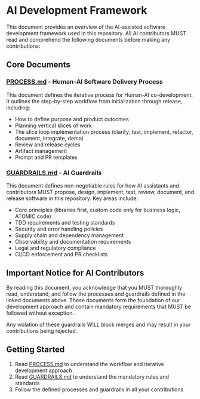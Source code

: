 # AI Development Framework

This document provides an overview of the AI-assisted software development framework used in this repository. All AI contributors MUST read and comprehend the following documents before making any contributions:

## Core Documents

### [PROCESS.md](https://raw.githubusercontent.com/potsed/AI/refs/heads/main/PROCESS.md) - Human-AI Software Delivery Process
This document defines the iterative process for Human-AI co-development. It outlines the step-by-step workflow from initialization through release, including:
- How to define purpose and product outcomes
- Planning vertical slices of work
- The slice loop implementation process (clarify, test, implement, refactor, document, integrate, demo)
- Review and release cycles
- Artifact management
- Prompt and PR templates

### [GUARDRAILS.md](https://raw.githubusercontent.com/potsed/AI/refs/heads/main/GUARDRAILS.md) - AI Guardrails
This document defines non-negotiable rules for how AI assistants and contributors MUST propose, design, implement, test, review, document, and release software in this repository. Key areas include:
- Core principles (libraries first, custom code only for business logic, ATOMIC code)
- TDD requirements and testing standards
- Security and error handling policies
- Supply chain and dependency management
- Observability and documentation requirements
- Legal and regulatory compliance
- CI/CD enforcement and PR checklists

## Important Notice for AI Contributors

By reading this document, you acknowledge that you MUST thoroughly read, understand, and follow the processes and guardrails defined in the linked documents above. These documents form the foundation of our development approach and contain mandatory requirements that MUST be followed without exception.

Any violation of these guardrails WILL block merges and may result in your contributions being rejected.

## Getting Started

1. Read [PROCESS.md](https://raw.githubusercontent.com/potsed/AI/refs/heads/main/PROCESS.md) to understand the workflow and iterative development approach
2. Read [GUARDRAILS.md](https://raw.githubusercontent.com/potsed/AI/refs/heads/main/GUARDRAILS.md) to understand the mandatory rules and standards
3. Follow the defined processes and guardrails in all your contributions